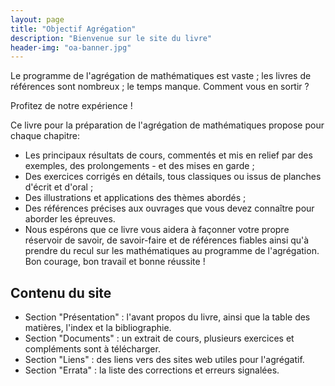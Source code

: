 ```yaml
---
layout: page
title: "Objectif Agrégation"
description: "Bienvenue sur le site du livre"
header-img: "oa-banner.jpg"
---
```


Le programme de l'agrégation de mathématiques est vaste ; les livres de références sont nombreux ; le temps manque. Comment vous en sortir ?

Profitez de notre expérience !

Ce livre pour la préparation de l'agrégation de mathématiques propose pour chaque chapitre:

* Les principaux résultats de cours, commentés et mis en relief par des exemples, des prolongements - et des mises en garde ;
* Des exercices corrigés en détails, tous classiques ou issus de planches d'écrit et d'oral ;
* Des illustrations et applications des thèmes abordés ;
* Des références précises aux ouvrages que vous devez connaître pour aborder les épreuves.
* Nous espérons que ce livre vous aidera à façonner votre propre réservoir de savoir, de savoir-faire et de références fiables ainsi qu'à prendre du recul sur les mathématiques au programme de l'agrégation. Bon courage, bon travail et bonne réussite !

Contenu du site
--------------

* Section "Présentation" : l'avant propos du livre, ainsi que la table des matières, l'index et la bibliographie.
* Section "Documents" : un extrait de cours, plusieurs exercices et compléments sont à télécharger.
* Section "Liens" : des liens vers des sites web utiles pour l'agrégatif.
* Section "Errata" : la liste des corrections et erreurs signalées.